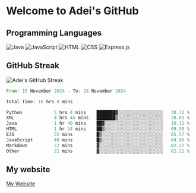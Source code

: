 # Welcome to Adei's GitHub

## Programming Languages
![Java](https://img.shields.io/badge/Java-007396?style=flat-square&logo=java&logoColor=white)
![JavaScript](https://img.shields.io/badge/JavaScript-F7DF1E?style=flat-square&logo=javascript&logoColor=black)
![HTML](https://img.shields.io/badge/HTML-E34F26?style=flat-square&logo=html5&logoColor=white)
![CSS](https://img.shields.io/badge/CSS-1572B6?style=flat-square&logo=css3&logoColor=white)
![Express.js](https://img.shields.io/badge/Express.js-000000?style=flat-square&logo=express&logoColor=white)


## GitHub Streak
![Adei's GitHub Streak](https://github-readme-streak-stats.herokuapp.com/?user=AdeiTamayo&hide_border=true)

<!--START_SECTION:waka-->

```rust
From: 15 November 2024 - To: 28 November 2024

Total Time: 16 hrs 8 mins

Python            5 hrs 4 mins    ███████▓░░░░░░░░░░░░░░░░░   30.72 %
XML               4 hrs 45 mins   ███████▒░░░░░░░░░░░░░░░░░   28.83 %
Java              1 hr 40 mins    ██▓░░░░░░░░░░░░░░░░░░░░░░   10.11 %
HTML              1 hr 34 mins    ██▒░░░░░░░░░░░░░░░░░░░░░░   09.50 %
EJS               55 mins         █▒░░░░░░░░░░░░░░░░░░░░░░░   05.57 %
JavaScript        48 mins         █▒░░░░░░░░░░░░░░░░░░░░░░░   04.86 %
Markdown          22 mins         ▓░░░░░░░░░░░░░░░░░░░░░░░░   02.27 %
Other             21 mins         ▓░░░░░░░░░░░░░░░░░░░░░░░░   02.21 %
```

<!--END_SECTION:waka-->

## My website
[My Website](https://adei.eus)


